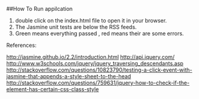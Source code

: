 ##How To Run appilcation
1. double click on the index.html file to open it in your browser.
2. The Jasmine unit tests are below the RSS feeds.
3. Green means everything passed , red means their are some errors.


References:

http://jasmine.github.io/2.2/introduction.html
http://api.jquery.com/
http://www.w3schools.com/jquery/jquery_traversing_descendants.asp
http://stackoverflow.com/questions/10823790/testing-a-click-event-with-jasmine-that-appends-a-style-sheet-to-the-head
http://stackoverflow.com/questions/759631/jquery-how-to-check-if-the-element-has-certain-css-class-style